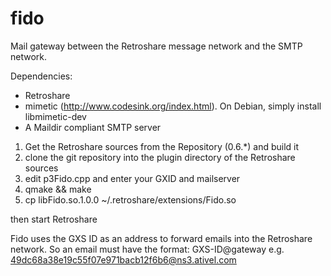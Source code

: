 fido
====

Mail gateway between the Retroshare message network and the SMTP network.

Dependencies:
* Retroshare
* mimetic (http://www.codesink.org/index.html). On Debian, simply install libmimetic-dev
* A Maildir compliant SMTP server


1. Get the Retroshare sources from the Repository (0.6.*) and build it
2. clone the git repository into the plugin directory of the Retroshare sources
3. edit p3Fido.cpp and enter your GXID and mailserver
4. qmake && make
5. cp libFido.so.1.0.0 ~/.retroshare/extensions/Fido.so

then start Retroshare

Fido uses the GXS ID as an address to forward emails into the Retroshare network. So an email must have the format:
GXS-ID@gateway
e.g.
49dc68a38e19c55f07e971bacb12f6b6@ns3.ativel.com
